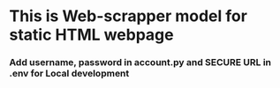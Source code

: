 # This is Web-scrapper model for static HTML webpage

### Add username, password in account.py and SECURE URL in .env for Local development
